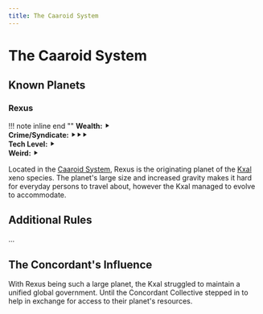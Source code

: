 ```yaml
---
title: The Caaroid System
---
```


# The Caaroid System

## Known Planets

### Rexus

!!! note inline end ""
    **Wealth:** ⯈<br />
    **Crime/Syndicate:** ⯈⯈⯈<br />
    **Tech Level:** ⯈<br />
    **Weird:** ⯈

Located in the [Caaroid System](/star-system/caaroid), Rexus is the originating planet of the [Kxal](/xeno/kxal) xeno species. The planet's large size and increased gravity makes it hard for everyday persons to travel about, however the Kxal managed to evolve to accommodate.

## Additional Rules

...

## The Concordant's Influence

With Rexus being such a large planet, the Kxal struggled to maintain a unified global government. Until the Concordant Collective stepped in to help in exchange for access to their planet's resources.